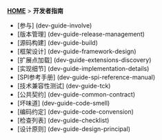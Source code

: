 [**HOME**](Home) > **开发者指南**

- [参与] (dev-guide-involve)
- [版本管理] (dev-guide-release-management)
- [源码构建] (dev-guide-build)
- [框架设计] (dev-guide-framework-design)
- [扩展点加载] (dev-guide-extensions-discovery)
- [实现细节] (dev-guide-implementation-details)
- [SPI参考手册] (dev-guide-spi-reference-manual)
- [技术兼容性测试] (dev-guide-tck)
- [公共契约] (dev-guide-common-contract)
- [坏味道] (dev-guide-code-smell)
- [编码约定] (dev-guide-code-convension)
- [检查列表] (dev-guide-checklist)
- [设计原则] (dev-guide-design-principal)
